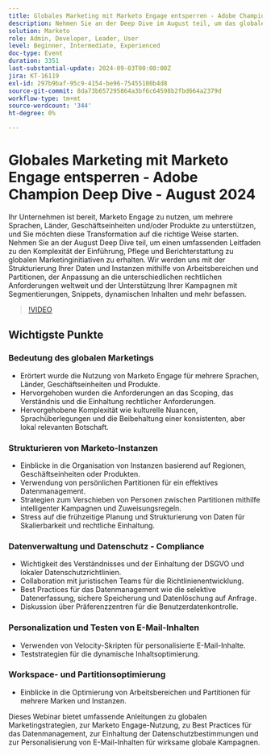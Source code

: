 ```yaml
---
title: Globales Marketing mit Marketo Engage entsperren - Adobe Champion Deep Dive - August 2024
description: Nehmen Sie an der Deep Dive im August teil, um das globale Marketing mit Marketo Engage zu ermöglichen. Hier erhalten Sie Informationen zur Datenstrukturierung, zur Einhaltung gesetzlicher Vorschriften, zur Kampagnenunterstützung mit Segmentierungen, Snippets, dynamischen Inhalten und mehr sowie Einblicke in die Optimierung von Arbeitsbereichen und Partitionen für mehrere Marken und Instanzen.
solution: Marketo
role: Admin, Developer, Leader, User
level: Beginner, Intermediate, Experienced
doc-type: Event
duration: 3351
last-substantial-update: 2024-09-03T00:00:00Z
jira: KT-16119
exl-id: 297b9baf-95c9-4154-be96-75455100b4d8
source-git-commit: 8da73b657295864a3bf6c64598b2fbd664a2379d
workflow-type: tm+mt
source-wordcount: '344'
ht-degree: 0%

---
```


# Globales Marketing mit Marketo Engage entsperren - Adobe Champion Deep Dive - August 2024

Ihr Unternehmen ist bereit, Marketo Engage zu nutzen, um mehrere Sprachen, Länder, Geschäftseinheiten und/oder Produkte zu unterstützen, und Sie möchten diese Transformation auf die richtige Weise starten. Nehmen Sie an der August Deep Dive teil, um einen umfassenden Leitfaden zu den Komplexität der Einführung, Pflege und Berichterstattung zu globalen Marketinginitiativen zu erhalten. Wir werden uns mit der Strukturierung Ihrer Daten und Instanzen mithilfe von Arbeitsbereichen und Partitionen, der Anpassung an die unterschiedlichen rechtlichen Anforderungen weltweit und der Unterstützung Ihrer Kampagnen mit Segmentierungen, Snippets, dynamischen Inhalten und mehr befassen.

>[!VIDEO](https://video.tv.adobe.com/v/3433245/?learn=on)

## Wichtigste Punkte

### Bedeutung des globalen Marketings

* Erörtert wurde die Nutzung von Marketo Engage für mehrere Sprachen, Länder, Geschäftseinheiten und Produkte.
* Hervorgehoben wurden die Anforderungen an das Scoping, das Verständnis und die Einhaltung rechtlicher Anforderungen.
* Hervorgehobene Komplexität wie kulturelle Nuancen, Sprachüberlegungen und die Beibehaltung einer konsistenten, aber lokal relevanten Botschaft.

### Strukturieren von Marketo-Instanzen

* Einblicke in die Organisation von Instanzen basierend auf Regionen, Geschäftseinheiten oder Produkten.
* Verwendung von persönlichen Partitionen für ein effektives Datenmanagement.
* Strategien zum Verschieben von Personen zwischen Partitionen mithilfe intelligenter Kampagnen und Zuweisungsregeln.
* Stress auf die frühzeitige Planung und Strukturierung von Daten für Skalierbarkeit und rechtliche Einhaltung.

### Datenverwaltung und Datenschutz - Compliance

* Wichtigkeit des Verständnisses und der Einhaltung der DSGVO und lokaler Datenschutzrichtlinien.
* Collaboration mit juristischen Teams für die Richtlinienentwicklung.
* Best Practices für das Datenmanagement wie die selektive Datenerfassung, sichere Speicherung und Datenlöschung auf Anfrage.
* Diskussion über Präferenzzentren für die Benutzerdatenkontrolle.

### Personalization und Testen von E-Mail-Inhalten

* Verwenden von Velocity-Skripten für personalisierte E-Mail-Inhalte.
* Teststrategien für die dynamische Inhaltsoptimierung.

### Workspace- und Partitionsoptimierung

* Einblicke in die Optimierung von Arbeitsbereichen und Partitionen für mehrere Marken und Instanzen.

Dieses Webinar bietet umfassende Anleitungen zu globalen Marketingstrategien, zur Marketo Engage-Nutzung, zu Best Practices für das Datenmanagement, zur Einhaltung der Datenschutzbestimmungen und zur Personalisierung von E-Mail-Inhalten für wirksame globale Kampagnen.
